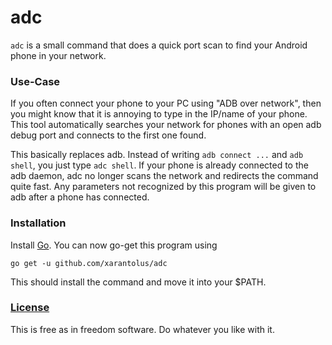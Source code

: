 # adc
`adc` is a small command that does a quick port scan to find your Android phone in your network.


### Use-Case 
If you often connect your phone to your PC using "ADB over network", then you might know that it is annoying to type in the IP/name of your phone. This tool automatically searches your network for phones with an open adb debug port and connects to the first one found.

This basically replaces adb. Instead of writing `adb connect ...` and `adb shell`, you just type `adc shell`.
If your phone is already connected to the adb daemon, adc no longer scans the network and redirects the command quite fast.
Any parameters not recognized by this program will be given to adb after a phone has connected.

### Installation
Install [Go](https://golang.org/dl/). You can now go-get this program using

    go get -u github.com/xarantolus/adc

This should install the command and move it into your $PATH.

### [License](LICENSE)
This is free as in freedom software. Do whatever you like with it.

